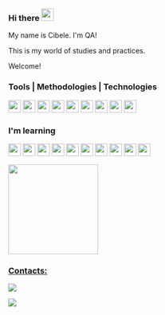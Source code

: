 ### Hi there <img src="https://media.giphy.com/media/hvRJCLFzcasrR4ia7z/giphy.gif" width="25" height="25">

My name is Cibele. I'm QA!

This is my world of studies and practices.

Welcome!

### Tools | Methodologies | Technologies

<img src="https://cdn.jsdelivr.net/gh/devicons/devicon/icons/git/git-original.svg" width="25" height="25"/> <img src="https://cdn.jsdelivr.net/gh/devicons/devicon/icons/github/github-original.svg" width="25" height="25"/>
 <img src="https://cdn.jsdelivr.net/gh/devicons/devicon/icons/jira/jira-original.svg" width="25" height="25"/>  <img src="https://cdn.jsdelivr.net/gh/devicons/devicon/icons/trello/trello-plain.svg" width="25" height="25"/> <img src="https://cdn.jsdelivr.net/gh/devicons/devicon/icons/vscode/vscode-plain.svg" width="25" height="25"/> <img src="https://cdn.jsdelivr.net/gh/devicons/devicon/icons/canva/canva-original.svg" width="25" height="25"/> <img src="https://seeklogo.com/images/S/scrum-logo-B057CBD9B8-seeklogo.com.png" width="25" height="25"/> <img src="https://cdn.jsdelivr.net/gh/devicons/devicon/icons/mysql/mysql-original.svg" width="25" height="25"/> <img src="https://seeklogo.com/images/C/chatgpt-logo-B3C0CF3025-seeklogo.com.png" width="25" height="25"/>


### I'm learning

<img src="https://iconape.com/wp-content/files/gj/370774/svg/370774.svg" width="25" height="25"/> <img src="https://cdn.jsdelivr.net/gh/devicons/devicon/icons/ruby/ruby-original.svg" width="25" height="25"/> <img src="https://cdn.jsdelivr.net/gh/devicons/devicon/icons/rspec/rspec-original.svg" width="25" height="25"/> <img src="https://cdn.jsdelivr.net/gh/devicons/devicon/icons/cucumber/cucumber-plain.svg" width="25" height="25"/> <img src="https://cdn.jsdelivr.net/gh/devicons/devicon/icons/selenium/selenium-original.svg" width="25" height="25"/>
<img src="https://cdn.jsdelivr.net/gh/devicons/devicon/icons/jenkins/jenkins-original.svg" width="25" height="25"/> <img src="https://cdn.jsdelivr.net/gh/devicons/devicon/icons/javascript/javascript-original.svg" width="25" height="25"/> <img src="https://cdn.jsdelivr.net/gh/devicons/devicon/icons/python/python-original.svg" width="25" height="25"/> <img src="https://cdn.jsdelivr.net/gh/devicons/devicon/icons/html5/html5-original.svg" width="25" height="25"/> <img src="https://cdn.jsdelivr.net/gh/devicons/devicon/icons/css3/css3-original.svg" width="25" height="25"/> 

<div>
<a href="https://github.com/crmallmann">
<img height="180em" src="https://github-readme-stats.vercel.app/api/top-langs/?username=crmallmann&layout=compact&langs_count=7&theme=vue"/>
</div>

### Contacts:

<div>
  <!--
<a href = "mailto:contato@seu-usuário-aqui"><img src="https://img.shields.io/badge/Gmail-D14836?style=for-the-badge&logo=gmail&logoColor=white" target="_blank"></a>-->
<a href="https://www.linkedin.com/in/cibelemallmann/" target="_blank"><img src="https://img.shields.io/badge/-LinkedIn-%230077B5?style=for-the-badge&logo=linkedin&logoColor=white" target="_blank"></a>   
</div>

<!--
**crmallmann/crmallmann** is a ✨ _special_ ✨ repository because its `README.md` (this file) appears on your GitHub profile.

Here are some ideas to get you started:

- 🔭 I’m currently working on ...
- 🌱 I’m currently learning ...
- 👯 I’m looking to collaborate on ...
- 🤔 I’m looking for help with ...
- 💬 Ask me about ...
- 📫 How to reach me: ...
- 😄 Pronouns: ...
- ⚡ Fun fact: ...

Emojis -> https://gist.github.com/rxaviers/7360908

Ícone -> https://devicon.dev/

Tutorial -> https://www.alura.com.br/artigos/como-criar-um-readme-para-seu-perfil-github

README de projeto -> https://www.alura.com.br/artigos/escrever-bom-readme

-->

<p align="left">
  <img src="https://capsule-render.vercel.app/api?type=waving&color=gradient&height=60&section=footer"/>
</p>

